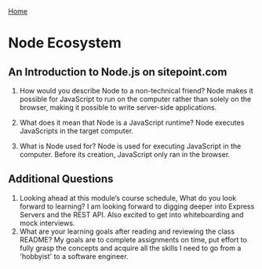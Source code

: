 [Home](/README.md)

# Node Ecosystem

## An Introduction to Node.js on sitepoint.com

1. How would you describe Node to a non-technical friend?
    Node makes it possible for JavaScript to run on the computer rather than solely on the browser, making it possible to write server-side applications.

1. What does it mean that Node is a JavaScript runtime?
    Node executes JavaScripts in the target computer.
1. What is Node used for?
    Node is used for executing JavaScript in the computer. Before its creation, JavaScript only ran in the browser.

## Additional Questions

1. Looking ahead at this module’s course schedule, What do you look forward to learning?
    I am looking forward to digging deeper into Express Servers and the REST API. Also excited to get into whiteboarding and mock interviews.
1. What are your learning goals after reading and reviewing the class README?
    My goals are to complete assignments on time, put effort to fully grasp the concepts and acquire all the skills I need to go from a 'hobbyist' to a software engineer.